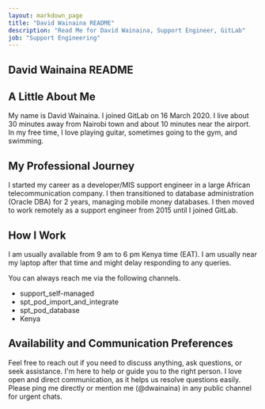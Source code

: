 ```yaml
---
layout: markdown_page
title: "David Wainaina README"
description: "Read Me for David Wainaina, Support Engineer, GitLab"
job: "Support Engineering"
---
```

## David Wainaina README

## A Little About Me

My name is David Wainaina. I joined GitLab on 16 March 2020. I live about 30 minutes away from Nairobi town and about 10 minutes near the airport. In my free time, I love playing guitar, sometimes going to the gym, and swimming. 

## My Professional Journey

I started my career as a developer/MIS support engineer in a large African telecommunication company. I then transitioned to database administration (Oracle DBA) for 2 years, managing mobile money databases. I then moved to work remotely as a support engineer from 2015 until I joined GitLab. 

## How I Work

I am usually available from 9 am to 6 pm Kenya time (EAT). I am usually near my laptop after that time and might delay responding to any queries. 

You can always reach me via the following channels.

- support_self-managed 
- spt_pod_import_and_integrate 
- spt_pod_database
- Kenya 

## Availability and Communication Preferences

Feel free to reach out if you need to discuss anything, ask questions, or seek assistance. I'm here to help or guide you to the right person. I love open and direct communication, as it helps us resolve questions easily. Please ping me directly or mention me (@dwainaina) in any public channel for urgent chats. 
